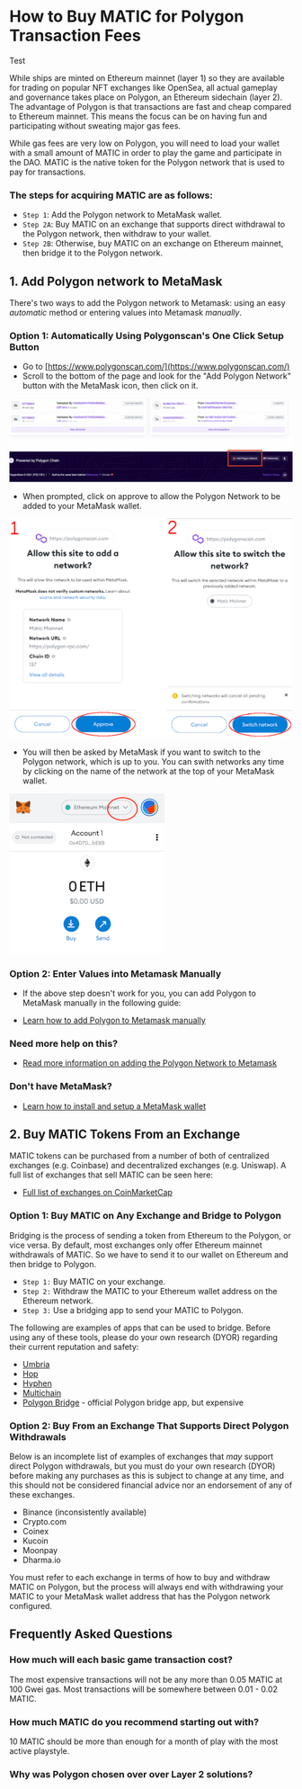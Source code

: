 # How to Buy MATIC for Polygon Transaction Fees

Test

While ships are minted on Ethereum mainnet (layer 1) so they are available for trading on popular NFT exchanges like OpenSea, all actual gameplay and governance takes place on Polygon, an Ethereum sidechain (layer 2). The advantage of Polygon is that transactions are fast and cheap compared to Ethereum mainnet. This means the focus can be on having fun and participating without sweating major gas fees.  

While gas fees are very low on Polygon, you will need to load your wallet with a small amount of MATIC in order to play the game and participate in the DAO. MATIC is the native token for the Polygon network that is used to pay for transactions.

### The steps for acquiring MATIC are as follows:

- `Step 1`: Add the Polygon network to MetaMask wallet.
- `Step 2A`: Buy MATIC on an exchange that supports direct withdrawal to the Polygon network, then withdraw to your wallet.
- `Step 2B`: Otherwise, buy MATIC on an exchange on Ethereum mainnet, then bridge it to the Polygon network.

## 1. Add Polygon network to MetaMask

There's two ways to add the Polygon network to Metamask: using an easy *automatic* method or entering values into Metamask *manually*.

### Option 1: Automatically Using Polygonscan's One Click Setup Button

- Go to [https://www.polygonscan.com/](https://www.polygonscan.com/)
- Scroll to the bottom of the page and look for the "Add Polygon Network" button with the MetaMask icon, then click on it. 

![add Polygon to Metmask via polygonscan.com](img/mainnet-button.png)

* When prompted, click on approve to allow the Polygon Network to be added to your MetaMask wallet.

![approve Polygon Network on MetaMask](img/mainnet-addnetwork.png)

* You will then be asked by MetaMask if you want to switch to the Polygon network, which is up to you. You can swith networks any time by clicking on the name of the network at the top of your MetaMask wallet. 

![change wallet network](img/wallet-faq-1.png)

### Option 2: Enter Values into Metamask Manually
- If the above step doesn't work for you, you can add Polygon to MetaMask manually in the following guide:

* [Learn how to add Polygon to Metamask manually](https://docs.polygon.technology/docs/develop/metamask/config-polygon-on-metamask/#add-the-polygon-network-manually)


### Need more help on this?
* [Read more information on adding the Polygon Network to Metamask](https://docs.polygon.technology/docs/develop/metamask/config-polygon-on-metamask/)

### Don't have MetaMask?

* [Learn how to install and setup a MetaMask wallet](https://docs.polygon.technology/docs/develop/metamask/hello)

## 2. Buy MATIC Tokens From an Exchange

MATIC tokens can be purchased from a number of both of centralized exchanges (e.g. Coinbase) and decentralized exchanges (e.g. Uniswap). A full list of exchanges that sell MATIC can be seen here:

* [Full list of exchanges on CoinMarketCap](https://coinmarketcap.com/currencies/polygon/markets/)

### Option 1: Buy MATIC on Any Exchange and Bridge to Polygon

Bridging is the process of sending a token from Ethereum  to the Polygon, or vice versa. By default, most exchanges only offer Ethereum mainnet withdrawals of MATIC. So we have to send it to our wallet on Ethereum and then bridge to Polygon.

- `Step 1:` Buy MATIC on your exchange. 
- `Step 2:` Withdraw the MATIC to your Ethereum wallet address on the Ethereum network.
- `Step 3:` Use a bridging app to send your MATIC to Polygon. 

The following are examples of apps that can be used to bridge. Before using any of these tools, please do your own research (DYOR) regarding their current reputation and safety:

- [Umbria](https://bridge.umbria.network/)
- [Hop](https://hop.exchange/)
- [Hyphen](https://hyphen.biconomy.io/)
- [Multichain](https://multichain.org/)
- [Polygon Bridge](https://wallet.polygon.technology/bridge) - official Polygon bridge  app, but expensive

### Option 2: Buy From an Exchange That Supports Direct Polygon Withdrawals

Below is an incomplete list of examples of exchanges that *may* support direct Polygon withdrawals, but you must do your own research (DYOR) before making any purchases as this is subject to change at any time, and this should not be considered financial advice nor an endorsement of any of these exchanges. 

- Binance (inconsistently available)
- Crypto.com
- Coinex
- Kucoin
- Moonpay
- Dharma.io

You must refer to each exchange in terms of how to buy and withdraw MATIC on Polygon, but the process will always end with withdrawing your MATIC to your MetaMask wallet address that has the Polygon network configured. 











## Frequently Asked Questions


### How much will each basic game transaction cost?

The most expensive transactions will not be any more than 0.05 MATIC at 100 Gwei gas. Most transactions will be somewhere between 0.01 - 0.02 MATIC. 

### How much MATIC do you recommend starting out with?

10 MATIC should be more than enough for a month of play with the most active playstyle.  

### Why was Polygon chosen over over Layer 2 solutions?
